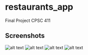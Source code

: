 # restaurants_app

Final Project CPSC 411

## Screenshots

![alt text](https://github.com/loayei/Restaurant-App/blob/master/cart1item.PNG)
![alt text](https://github.com/loayei/Restaurant-App/blob/master/emptycart.PNG)
![alt text](https://github.com/loayei/Restaurant-App/blob/master/cart.PNG)
![alt text](https://github.com/loayei/Restaurant-App/blob/master/MenuScreen.PNG)
